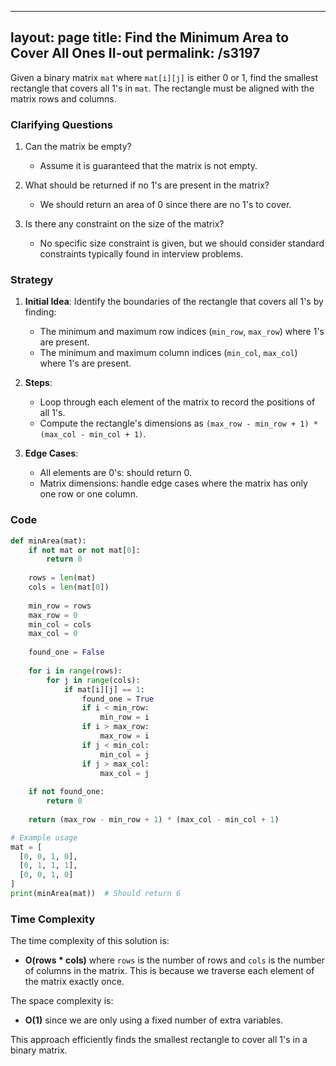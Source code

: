 
---
layout: page
title:  Find the Minimum Area to Cover All Ones II-out
permalink: /s3197
---

Given a binary matrix `mat` where `mat[i][j]` is either 0 or 1, find the smallest rectangle that covers all 1's in `mat`. The rectangle must be aligned with the matrix rows and columns.

### Clarifying Questions

1. Can the matrix be empty?
    - Assume it is guaranteed that the matrix is not empty.
    
2. What should be returned if no 1's are present in the matrix?
    - We should return an area of 0 since there are no 1's to cover.

3. Is there any constraint on the size of the matrix?
    - No specific size constraint is given, but we should consider standard constraints typically found in interview problems.

### Strategy

1. **Initial Idea**: Identify the boundaries of the rectangle that covers all 1's by finding:
    - The minimum and maximum row indices (`min_row`, `max_row`) where 1's are present.
    - The minimum and maximum column indices (`min_col`, `max_col`) where 1's are present.

2. **Steps**:
   - Loop through each element of the matrix to record the positions of all 1's.
   - Compute the rectangle's dimensions as `(max_row - min_row + 1) * (max_col - min_col + 1)`.
   
3. **Edge Cases**:
   - All elements are 0's: should return 0.
   - Matrix dimensions: handle edge cases where the matrix has only one row or one column.

### Code

```python
def minArea(mat):
    if not mat or not mat[0]:
        return 0
    
    rows = len(mat)
    cols = len(mat[0])
    
    min_row = rows
    max_row = 0
    min_col = cols
    max_col = 0
    
    found_one = False
    
    for i in range(rows):
        for j in range(cols):
            if mat[i][j] == 1:
                found_one = True
                if i < min_row:
                    min_row = i
                if i > max_row:
                    max_row = i
                if j < min_col:
                    min_col = j
                if j > max_col:
                    max_col = j
    
    if not found_one:
        return 0
    
    return (max_row - min_row + 1) * (max_col - min_col + 1)

# Example usage
mat = [
  [0, 0, 1, 0],
  [0, 1, 1, 1],
  [0, 0, 1, 0]
]
print(minArea(mat))  # Should return 6
```

### Time Complexity

The time complexity of this solution is:
- **O(rows * cols)** where `rows` is the number of rows and `cols` is the number of columns in the matrix. This is because we traverse each element of the matrix exactly once.

The space complexity is:
- **O(1)** since we are only using a fixed number of extra variables.

This approach efficiently finds the smallest rectangle to cover all 1's in a binary matrix.